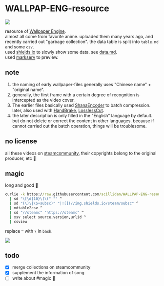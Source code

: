 # WALLPAP-ENG-resource

![](https://img.shields.io/steam/collection-files/1865840540?style=flat-square&label=items)

resource of [Wallpaper Engine](https://www.wallpaperengine.io/).  
almost all come from favorite anime. uploaded them many years ago, and recently carried out "garbage collection". the data table is split into `table.md` and some `csv`.  
used [shields.io](https://shields.io/) to slowly show some data. see [data.md](/data.md).  
used [markserv](https://github.com/markserv/markserv) to preview.  

## note

1. the naming of early wallpaper-files generally uses "Chinese name" + "original name".
2. generally, the first frame with a certain degree of recognition is intercepted as the video cover.
3. The earlier files basically used [ShanaEncoder](https://sourceforge.net/projects/shanaencoder/) to batch compression. later, also used with [HandBrake](https://handbrake.fr), [LosslessCut](https://github.com/mifi/lossless-cut).
4. the later description is only filled in the "English" language by default. but do not delete or correct the content in other languages. because if cannot carried out the batch operation, things will be troublesome.

## no license

all these videos on [steamcommunity](https://steamcommunity.com/), their copyrights belong to the original producer, etc 👮

## magic

long and good 👺

```cmd
curlie -k https://raw.githubusercontent.com/scillidan/WALLPAP-ENG-resource/main/data.md ^
  | sd "\[\d{10}\]\(" "" ^
  | sd "(\)\|\S+subsc)" "|![](//img.shields.io/steam/subsc" ^
  | mdtable2csv ^
  | sd "//steamc" "https://steamc" ^
  | xsv select source,version,urlid ^
  | csview
````

replace `^` with `\` in `bash`.

![](media/wallpap-eng-resource.png)

## todo

- [x] merge collections on steamcommunity
- [x] supplement the information of song
- [ ] write about #magic 🤡